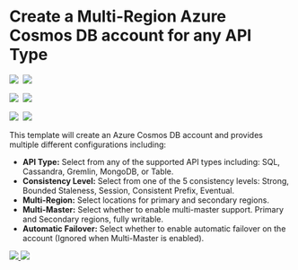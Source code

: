 # Create a Multi-Region Azure Cosmos DB account for any API Type

<IMG SRC="https://azbotstorage.blob.core.windows.net/badges/101-cosmosdb-create-multi-region-account/PublicLastTestDate.svg" />&nbsp;
<IMG SRC="https://azbotstorage.blob.core.windows.net/badges/101-cosmosdb-create-multi-region-account/PublicDeployment.svg" />&nbsp;

<IMG SRC="https://azbotstorage.blob.core.windows.net/badges/101-cosmosdb-create-multi-region-account/FairfaxLastTestDate.svg" />&nbsp;
<IMG SRC="https://azbotstorage.blob.core.windows.net/badges/101-cosmosdb-create-multi-region-account/FairfaxDeployment.svg" />&nbsp;

<IMG SRC="https://azbotstorage.blob.core.windows.net/badges/101-cosmosdb-create-multi-region-account/BestPracticeResult.svg" />&nbsp;
<IMG SRC="https://azbotstorage.blob.core.windows.net/badges/101-cosmosdb-create-multi-region-account/CredScanResult.svg" />&nbsp;

This template will create an Azure Cosmos DB account and provides multiple different configurations including:

- **API Type:** Select from any of the supported API types including: SQL, Cassandra, Gremlin, MongoDB, or Table.
- **Consistency Level:** Select from one of the 5 consistency levels: Strong, Bounded Staleness, Session, Consistent Prefix, Eventual.
- **Multi-Region:** Select locations for primary and secondary regions.
- **Multi-Master:** Select whether to enable multi-master support. Primary and Secondary regions, fully writable.
- **Automatic Failover:** Select whether to enable automatic failover on the account (Ignored when Multi-Master is enabled).

<a href="https://portal.azure.com/#create/Microsoft.Template/uri/https%3A%2F%2Fraw.githubusercontent.com%2FAzure%2Fazure-quickstart-templates%2Fmaster%2F101-cosmosdb-create-multi-region-account%2Fazuredeploy.json" target="_blank">
    <img src="http://azuredeploy.net/deploybutton.png"/>
</a>
<a href="http://armviz.io/#/?load=https%3A%2F%2Fraw.githubusercontent.com%2FAzure%2Fazure-quickstart-templates%2Fmaster%2F101-cosmosdb-create-multi-region-account%2Fazuredeploy.json" target="_blank">
    <img src="http://armviz.io/visualizebutton.png"/>
</a>
